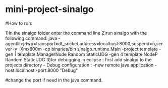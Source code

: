 # mini-project-sinalgo

#How to run:



1)In the sinalgo folder enter the command line
2)run sinalgo with the following command:
	java -agentlib:jdwp=transport=dt_socket,address=localhost:8000,suspend=n,server=y -Xmx800m -cp binaries/bin sinalgo.runtime.Main -project template -gen 1 template:ManagerNode Random StaticUDG -gen 4 template:NodeP Random StaticUDG
3)for debugging in eclipse :
	first add sinalgo to the projects directory
	- Debug configuration :
		-new remote java application
			-host:localhost
			-port:8000
	"Debug"


#change the port if need in the java command.



